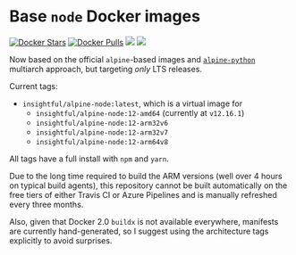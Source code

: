 # Base `node` Docker images

[![Docker Stars](https://img.shields.io/docker/stars/insightful/alpine-node.svg)](https://hub.docker.com/r/insightful/alpine-node)
[![Docker Pulls](https://img.shields.io/docker/pulls/insightful/alpine-node.svg)](https://hub.docker.com/r/insightful/alpine-node)
[![](https://images.microbadger.com/badges/image/insightful/alpine-node.svg)](https://microbadger.com/images/insightful/alpine-node "Get your own image badge on microbadger.com")
[![](https://images.microbadger.com/badges/version/insightful/alpine-node.svg)](https://microbadger.com/images/insightful/alpine-node "Get your own version badge on microbadger.com")

Now based on the official `alpine`-based images and [`alpine-python`](https://github.com/insightfulsystems/alpine-python) multiarch approach, but targeting _only_ LTS releases.

Current tags:

* `insightful/alpine-node:latest`, which is a virtual image for
	* `insightful/alpine-node:12-amd64` (currently at `v12.16.1`)
	* `insightful/alpine-node:12-arm32v6`
	* `insightful/alpine-node:12-arm32v7`
	* `insightful/alpine-node:12-arm64v8`

All tags have a full install with `npm` and `yarn`.

Due to the long time required to build the ARM versions (well over 4 hours on typical build agents), this repository cannot be built automatically on the free tiers of either Travis CI or Azure Pipelines and is manually refreshed every three months. 

Also, given that Docker 2.0 `buildx` is not available everywhere, manifests are currently hand-generated, so I suggest using the architecture tags explicitly to avoid surprises.
